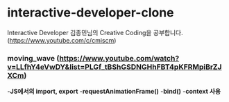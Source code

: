 # interactive-developer-clone
Interactive Developer 김종민님의 Creative Coding을 공부합니다. (https://www.youtube.com/c/cmiscm)

### moving_wave (https://www.youtube.com/watch?v=LLfhY4eVwDY&list=PLGf_tBShGSDNGHhFBT4pKFRMpiBrZJXCm)
-__JS에서의 import, export__
-__requestAnimationFrame()__
-__bind()__
-__context 사용__
